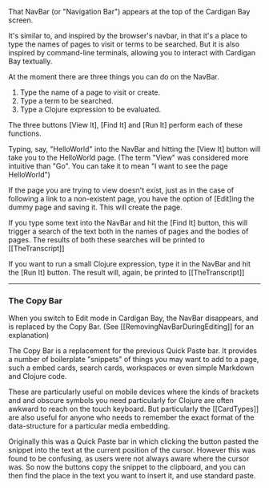 That NavBar (or "Navigation Bar") appears at the top of the Cardigan Bay screen.

It's similar to, and inspired by the browser's navbar, in that it's a place to type the names of pages to visit or terms to be searched. But it is also inspired by command-line terminals, allowing you to interact with Cardigan Bay textually.

At the moment there are three things you can do on the NavBar.

1. Type the name of a page to visit or create.
1. Type a term to be searched.
1. Type a Clojure expression to be evaluated.

The three buttons [View It], [Find It] and [Run It] perform each of these functions.

Typing, say, "HelloWorld" into the NavBar and hitting the [View It] button will take you to the HelloWorld page. (The term "View" was considered more intuitive than "Go". You can take it to mean  "I want to see the page HelloWorld")

If the page you are trying to view doesn't exist, just as in the case of following a link to a non-existent page, you have the option of [Edit]ing the dummy page and saving it. This will create the page.

If you type some text into the NavBar and hit the [Find It] button,  this will trigger a search of the text both in the names of pages and the bodies of pages. The results of both these searches will be printed to [[TheTranscript]]

If you want to run a small Clojure expression, type it in the NavBar and hit the [Run It] button. The result will, again, be printed to [[TheTranscript]] 

----
### The Copy Bar

When you switch to Edit mode in Cardigan Bay, the NavBar disappears, and is replaced by the Copy Bar. (See [[RemovingNavBarDuringEditing]] for an explanation)

The Copy Bar is a replacement for the previous Quick Paste bar. It provides a number of boilerplate "snippets" of  things you may want to add to a page, such a embed cards, search cards, workspaces or even simple Markdown and Clojure code.

These are particularly useful on mobile devices where the kinds of brackets and and obscure symbols you need particularly for Clojure are often awkward to reach on the touch keyboard. But particularly the [[CardTypes]] are also useful for anyone who needs to remember the exact format of the data-structure for a particular media embedding.

Originally this was a Quick Paste bar in which clicking the button pasted the snippet into the text at the current position of the cursor. However this was found to be confusing, as users were not always aware where the cursor was. So now the buttons copy the snippet to the clipboard, and you can then find the place in the text you want to insert it, and use standard paste.
